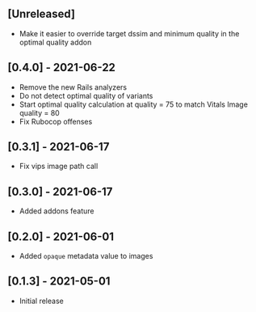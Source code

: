 ## [Unreleased]

- Make it easier to override target dssim and minimum quality in the optimal quality addon

## [0.4.0] - 2021-06-22 

- Remove the new Rails analyzers
- Do not detect optimal quality of variants
- Start optimal quality calculation at quality = 75 to match Vitals Image quality = 80
- Fix Rubocop offenses

## [0.3.1] - 2021-06-17

- Fix vips image path call

## [0.3.0] - 2021-06-17

- Added addons feature

## [0.2.0] - 2021-06-01

- Added `opaque` metadata value to images

## [0.1.3] - 2021-05-01

- Initial release
